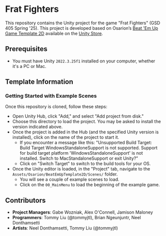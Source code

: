 # Frat Fighters

This repository contains the Unity project for the game "Frat Fighters" (GSD 405 Spring '25). This project is developed based on Osarion’s [Beat 'Em Up Game Template 2D](https://www.osarion.com/BeatEmUpTemplate2D/) available on the [Unity Store](https://assetstore.unity.com/packages/templates/systems/beat-em-up-game-template-2d-294649). 

## Prerequisites

- You must have Unity `2022.3.25f1` installed on your computer, whether it's a PC or Mac.

## Template Information

### Getting Started with Example Scenes

Once this repository is cloned, follow these steps: 

- Open Unity Hub, click "Add," and select "Add project from disk."
- Choose this directory to load the project. You may be asked to install the version indicated above.
- Once the project is added in the Hub (and the specified Unity version is installed), click on the name of the project to start it.
    - If you encounter a message like this:
        "Unsupported Build Target: Build Target WindowsStandaloneSupport is not supported. Support for build target platform 'WindowsStandaloneSupport' is not installed. Switch to MacStandaloneSupport or exit Unity?”
    - Click on "Switch Target" to switch to the build tools for your OS.
- Once the Unity editor is loaded, in the "Project" tab, navigate to the `Assets/Osarion/BeatEmUpTemplate2D/Scenes/` folder.
    - You will see a couple of example scenes to load.
    - Click on the `00_MainMenu` to load the beginning of the example game.

## Contributors

- **Project Managers**: Gabe Wozniak, Alex O'Connell, Jamison Maloney
- **Programmers**: Tommy Liu (@tommyjtl), Brian Ngeunjuntr, Neel Donthamsetti
- **Artists**: Neel Donthamsetti, Tommy Liu (@tommyjtl)